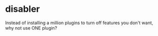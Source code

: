 disabler
========

Instead of installing a million plugins to turn off features you don't want, why not use ONE plugin?
